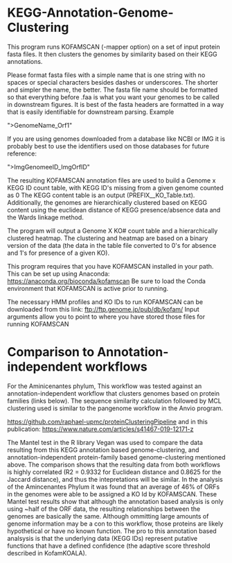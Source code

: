 # KEGG-Annotation-Genome-Clustering

This program runs KOFAMSCAN (-mapper option) on a set of input protein fasta files. It then clusters the genomes by similarity based on their KEGG annotations. 

Please format fasta files with a simple name that is one string with no spaces or special characters besides dashes or underscores. The shorter and simpler the name, the better. The fasta file name should be formatted so that everything before .faa is what you want your genomes to be called in downstream figures.
It is best of the fasta headers are formatted in a way that is easily identifiable for downstream parsing. Example

">GenomeName_Orf1"
 
If you are using genomes downloaded from a database like NCBI or IMG it is probably best to use the identifiers used on those databases for future reference:

">ImgGenomeeID_ImgOrfID" 

The resulting KOFAMSCAN annotation files are used to build a Genome x KEGG ID count table, with KEGG ID's missing from a given genome counted as 0
The KEGG content table is an output (PREFIX__KO_Table.txt).  Additionally, the genomes are hierarchically clustered based on KEGG content using the euclidean distance of KEGG presence/absence data and the Wards linkage method.

The program will output a Genome X KO# count table and a hierarchically clustered heatmap.  The clustering and heatmap are based on a binary version of the data (the data in the table file converted to 0's for absence and 1's for presence of a given KO).


This program requires that you have KOFAMSCAN installed in your path. This can be set up using Anaconda: https://anaconda.org/bioconda/kofamscan 
Be sure to load the Conda environment that KOFAMSCAN is active prior to running.

The necessary HMM profiles and KO IDs to run KOFAMSCAN can be downloaded from this link: ftp://ftp.genome.jp/pub/db/kofam/
Input arguments allow you to point to where you have stored those files for running KOFAMSCAN

# Comparison to Annotation-independent workflows
For the Aminicenantes phylum, This workflow was tested against an annotation-independent workflow that clusters genomes based on protein families (links below). The sequence similarity calculation followed by MCL clustering used is similar to the pangenome workflow in the Anvio program.   

https://github.com/raphael-upmc/proteinClusteringPipeline and in this publication: https://www.nature.com/articles/s41467-019-12171-z

The Mantel test in the R library Vegan was used to compare the data resulting from this KEGG annotation based genome-clustering, and annotation-independent protein-family based genome-clustering mentioned above. The comparison shows that the resulting data from both workflows is highly correlated (R2 = 0.9332 for Euclidean distance and 0.8625 for the Jaccard distance), and thus the intepretations will be similar. In the analysis of the Amincenantes Phylum it was found that an average of 46% of ORFs in the genomes were able to be assigned a KO Id by KOFAMSCAN.  These Mantel test results show that although the annotation based analysis is only using ~half of the ORF data, the resulting relationships between the genomes are basically the same. Although ommitting large amounts of genome information may be a con to this workflow, those proteins are likely hypothetical or have no known function.  The pro to this annotation based analsysis is that the underlying data (KEGG IDs) represent putative functions that have a defined confidence (the adaptive score threshold described in KofamKOALA).     

